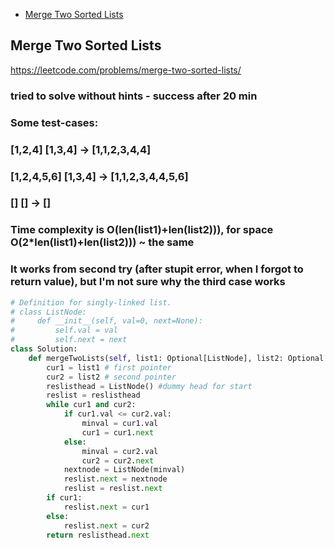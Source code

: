 + [Merge Two Sorted Lists](#merge-two-sorted-lists)

## Merge Two Sorted Lists

https://leetcode.com/problems/merge-two-sorted-lists/

### tried to solve without hints - success after 20 min
### Some test-cases:
### [1,2,4] [1,3,4] -> [1,1,2,3,4,4]
### [1,2,4,5,6] [1,3,4] -> [1,1,2,3,4,4,5,6]
### [] [] -> []
###
### Time complexity is O(len(list1)+len(list2))), for space O(2*len(list1)+len(list2))) ~ the same
### It works from second try (after stupit error, when I forgot to return value), but I'm not sure why the third case works



```python
# Definition for singly-linked list.
# class ListNode:
#     def __init__(self, val=0, next=None):
#         self.val = val
#         self.next = next
class Solution:
    def mergeTwoLists(self, list1: Optional[ListNode], list2: Optional[ListNode]) -> Optional[ListNode]:
        cur1 = list1 # first pointer
        cur2 = list2 # second pointer
        reslisthead = ListNode() #dummy head for start
        reslist = reslisthead
        while cur1 and cur2:
            if cur1.val <= cur2.val:
                minval = cur1.val
                cur1 = cur1.next
            else:
                minval = cur2.val
                cur2 = cur2.next
            nextnode = ListNode(minval)
            reslist.next = nextnode
            reslist = reslist.next
        if cur1:
            reslist.next = cur1
        else:
            reslist.next = cur2
        return reslisthead.next

            




```
